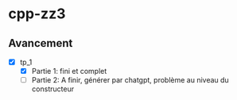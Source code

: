 # cpp-zz3

## Avancement

- [x] tp_1
  * [x] Partie 1: fini et complet
  * [ ] Partie 2: A finir, générer par chatgpt, problème au niveau du constructeur